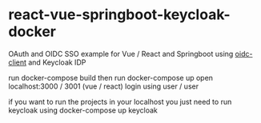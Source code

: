 # react-vue-springboot-keycloak-docker

OAuth and OIDC SSO example for Vue / React and Springboot using [oidc-client](https://github.com/IdentityModel/oidc-client-js) and Keycloak IDP


run docker-compose build then run docker-compose up
open localhost:3000 / 3001 (vue / react)
login using user / user

if you want to run the projects in your localhost you just need to run keycloak using docker-compose up keycloak
